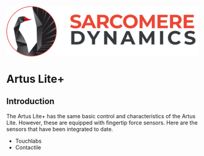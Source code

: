 <img src='../../../data/images/SarcomereLogoHorizontal.svg'>

# Artus Lite+

## Introduction
The Artus Lite+ has the same basic control and characteristics of the Artus Lite. However, these are equipped with fingertip force sensors. Here are the sensors that have been integrated to date. 

* Touchlabs
* Contactile
